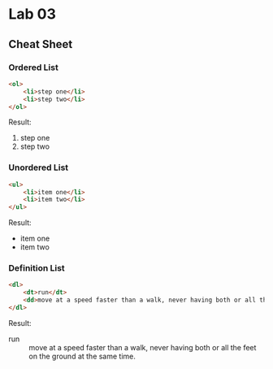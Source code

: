 # Lab 03

## Cheat Sheet

### Ordered List

```html
<ol>
    <li>step one</li>
    <li>step two</li>
</ol>
```
Result:
<ol>
    <li>step one</li>
    <li>step two</li>
</ol>


### Unordered List

```html
<ul>
    <li>item one</li>
    <li>item two</li>
</ul>
```

Result:
<ul>
    <li>item one</li>
    <li>item two</li>
</ul>

### Definition List

```html
<dl>
    <dt>run</dt>
    <dd>move at a speed faster than a walk, never having both or all the feet on the ground at the same time.</dd>
</dl>
```

Result:
<dl>
    <dt>run</dt>
    <dd>move at a speed faster than a walk, never having both or all the feet on the ground at the same time.</dd>
</dl>
